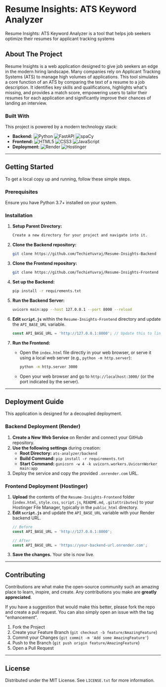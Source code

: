 # Resume Insights: ATS Keyword Analyzer
Resume Insights: ATS Keyword Analyzer is a tool that helps job seekers optimize their resumes for applicant tracking systems

## About The Project

Resume Insights is a web application designed to give job seekers an edge in the modern hiring landscape. Many companies rely on Applicant Tracking Systems (ATS) to manage high volumes of applications. This tool simulates a core function of an ATS by comparing the text of a resume to a job description. It identifies key skills and qualifications, highlights what's missing, and provides a match score, empowering users to tailor their resumes for each application and significantly improve their chances of landing an interview.

### Built With

This project is powered by a modern technology stack:

*   **Backend:**
    ![Python](https://img.shields.io/badge/Python-3776AB?style=for-the-badge&logo=python&logoColor=white)
    ![FastAPI](https://img.shields.io/badge/FastAPI-005571?style=for-the-badge&logo=fastapi&logoColor=white)
    ![spaCy](https://img.shields.io/badge/spaCy-09A3D5?style=for-the-badge&logo=spacy&logoColor=white)
*   **Frontend:**
    ![HTML5](https://img.shields.io/badge/HTML5-E34F26?style=for-the-badge&logo=html5&logoColor=white)
    ![CSS3](https://img.shields.io/badge/CSS3-1572B6?style=for-the-badge&logo=css3&logoColor=white)
    ![JavaScript](https://img.shields.io/badge/JavaScript-F7DF1E?style=for-the-badge&logo=javascript&logoColor=black)
*   **Deployment:**
    ![Render](https://img.shields.io/badge/Render-46E3B7?style=for-the-badge&logo=render&logoColor=white)
    ![Hostinger](https://img.shields.io/badge/Hostinger-673DE6?style=for-the-badge&logo=hostinger&logoColor=white)

---

## Getting Started

To get a local copy up and running, follow these simple steps.

### Prerequisites

Ensure you have Python 3.7+ installed on your system.

### Installation

1. **Setup Parent Directory:**
    ```sh
    Create a new directory for your project and navigate into it.
    ```

2.  **Clone the Backend repository:**
    ```sh
    git clone https://github.com/TechieYuvraj/Resume-Insights-Backend
    ```

3.  **Clone the Frontend repository:**
    ```sh
    git clone https://github.com/TechieYuvraj/Resume-Insights-Frontend
    ```

4.  **Set up the Backend:**
    ```sh
    pip install -r requirements.txt
    ```

5.  **Run the Backend Server:**
    ```sh
    uvicorn main:app --host 127.0.0.1 --port 8000 --reload
    ```

6. **Edit `script.js`** within the `Resume-Insights-Frontend` directory and update the `API_BASE_URL` variable. 
    ```javascript
    const API_BASE_URL = 'http://127.0.0.1:8000'; // Update this to link your backend server with frontend.
    ```

7. **Run the Frontend:**
    *   Open the `index.html` file directly in your web browser, or serve it using a local web server (e.g., `python -m http.server`):
        ```sh
        python -m http.server 3000
        ```
    *   Open your web browser and go to `http://localhost:3000/` (or the port indicated by the server).

---

## Deployment Guide

This application is designed for a decoupled deployment.

### Backend Deployment (Render)

1.  **Create a New Web Service** on Render and connect your GitHub repository.
2.  **Use the following settings** during creation:
    *   **Root Directory:** `ats-analyzer/backend`
    *   **Build Command:** `pip install -r requirements.txt`
    *   **Start Command:** `gunicorn -w 4 -k uvicorn.workers.UvicornWorker main:app`
3.  Deploy the service and copy the provided `.onrender.com` URL.

### Frontend Deployment (Hostinger)

1.  **Upload** the contents of the `Resume-Insights-Frontend` folder (`index.html`, `style.css`, `script.js`, `README.md`, `.gitattributes`) to your Hostinger File Manager, typically in the `public_html` directory.
2.  **Edit `script.js`** and update the `API_BASE_URL` variable with your Render backend URL.
    ```javascript
    // Before
    const API_BASE_URL = 'http://127.0.0.1:8000';

    // After
    const API_BASE_URL = 'https://your-backend-url.onrender.com';
    ```
3.  **Save the changes.** Your site is now live.

---

## Contributing

Contributions are what make the open-source community such an amazing place to learn, inspire, and create. Any contributions you make are **greatly appreciated**.

If you have a suggestion that would make this better, please fork the repo and create a pull request. You can also simply open an issue with the tag "enhancement".

1.  Fork the Project
2.  Create your Feature Branch (`git checkout -b feature/AmazingFeature`)
3.  Commit your Changes (`git commit -m 'Add some AmazingFeature'`)
4.  Push to the Branch (`git push origin feature/AmazingFeature`)
5.  Open a Pull Request

---

## License

Distributed under the MIT License. See `LICENSE.txt` for more information.
